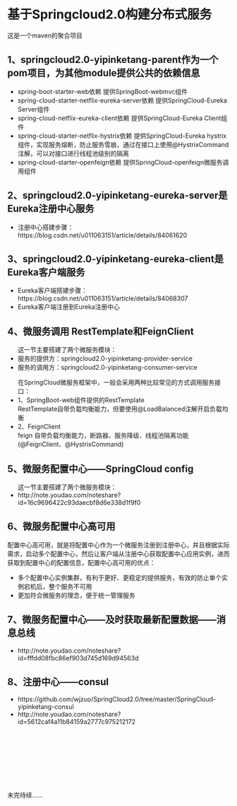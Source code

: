 # 基于Springcloud2.0构建分布式服务
<p>这是一个maven的聚合项目</p>
<h2>1、springcloud2.0-yipinketang-parent作为一个pom项目，为其他module提供公共的依赖信息</h2>
<ul>
  <li>spring-boot-starter-web依赖 提供SpringBoot-webmvc组件</li> 
  <li>spring-cloud-starter-netflix-eureka-server依赖 提供SpringCloud-Eureka Server组件</li> 
  <li>spring-cloud-netflix-eureka-client依赖 提供SpringCloud-Eureka Client组件</li> 
  <li>spring-cloud-starter-netflix-hystrix依赖 提供SpringCloud-Eureka hystrix组件，实现服务熔断，防止服务雪崩，通过在接口上使用@HystrixCommand注解，可以对接口进行线程池级别的隔离</li> 
  <li>spring-cloud-starter-openfeign依赖 提供SpringCloud-openfeign微服务调用组件</li> 
</ul>
<h2>2、springcloud2.0-yipinketang-eureka-server是Eureka注册中心服务</h2>
<ul>
<li>注册中心搭建步骤：https://blog.csdn.net/u011063151/article/details/84061620</li>
</ul>
<h2>3、springcloud2.0-yipinketang-eureka-client是Eureka客户端服务</h2>
<ul>
<li>Eureka客户端搭建步骤：https://blog.csdn.net/u011063151/article/details/84068307</li>
<li>Eureka客户端注册到Eureka注册中心</li>
</ul>
<h2>4、微服务调用 RestTemplate和FeignClient</h2>
<ul>这一节主要搭建了两个微服务模块：</br>
  <li>服务的提供方：springcloud2.0-yipinketang-provider-service</li>
  <li>服务的调用方：springcloud2.0-yipinketang-consumer-service</li>
 </ul>
<ul>在SpringCloud微服务框架中，一般会采用两种比较常见的方式调用服务接口：
  <li>1、SpringBoot-web组件提供的RestTemplate </br> RestTemplate自带负载均衡能力，但要使用@LoadBalanced注解开启负载均衡</li> 
  <li>2、FeignClient </br> feign 自带负载均衡能力，断路器、服务降级、线程池隔离功能 (@FeignClient、@HystrixCommand)</li>
</ul>

<h2>5、微服务配置中心——SpringCloud config</h2>
<ul>这一节主要搭建了两个微服务模块：</br>
  <li>http://note.youdao.com/noteshare?id=16c9696422c93daecbf8d6e338d1f9f0</li>
</ul>

<h2>6、微服务配置中心高可用</h2>
<p>配置中心高可用，就是将配置中心作为一个微服务注册到注册中心，并且根据实际需求，启动多个配置中心，然后让客户端从注册中心获取配置中心应用实例，进而获取到配置中心的配置信息，配置中心高可用的优点：</p>
<ul>
  <li>多个配置中心实例集群，有利于更好、更稳定的提供服务，有效的防止单个实例宕机后，整个服务不可用</li>
  <li>更加符合微服务的理念，便于统一管理服务</li>
</ul>

<h2>7、微服务配置中心——及时获取最新配置数据——消息总线</h2>
<ul>
  <li>http://note.youdao.com/noteshare?id=fffdd08fbc86ef903d745d169d94563d</li>
</ul>
  
<h2>8、注册中心——consul</h2>
<ul>
  <li>https://github.com/wjzuo/SpringCloud2.0/tree/master/SpringCloud-yipinketang-consul</li>
  <li>http://note.youdao.com/noteshare?id=5612caf4a11b84159a2777c975212172</li>
</ul>
  
  
  
  
  
  
  
  
  
  
  
  
  
 </br> </br> </br> </br> </br> </br> </br> 
<p>未完待续......</p>
